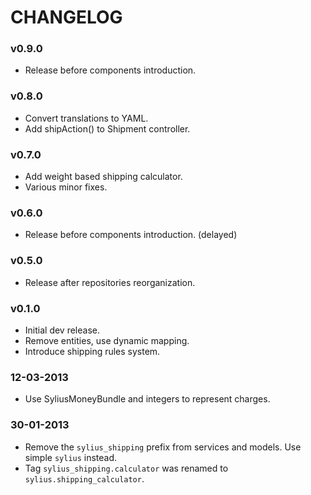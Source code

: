 CHANGELOG
=========

### v0.9.0

* Release before components introduction.

### v0.8.0

* Convert translations to YAML.
* Add shipAction() to Shipment controller.

### v0.7.0

* Add weight based shipping calculator.
* Various minor fixes.

### v0.6.0

* Release before components introduction. (delayed)

### v0.5.0

* Release after repositories reorganization.

### v0.1.0

* Initial dev release.
* Remove entities, use dynamic mapping.
* Introduce shipping rules system.

### 12-03-2013

* Use SyliusMoneyBundle and integers to represent charges.

### 30-01-2013

* Remove the ``sylius_shipping`` prefix from services and models.
  Use simple ``sylius`` instead.
* Tag ``sylius_shipping.calculator`` was renamed to ``sylius.shipping_calculator``.
